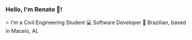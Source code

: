 ### Hello, I'm Renato 👋!

⭐   I'm a Civil Engineering Student
💻   Software Developer 
🏡   Brazilian, based in Maceió, AL

